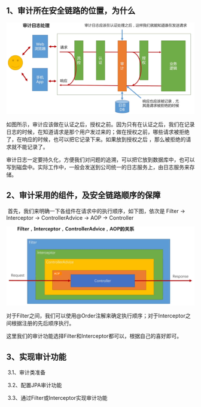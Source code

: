 ## 1、审计所在安全链路的位置，为什么

![1](./image/审计日志.png)

​		如图所示，审计应该做在认证之后，授权之前。因为只有在认证之后，我们在记录日志的时候，在知道请求是那个用户发过来的；做在授权之前，哪些请求被拒绝了，在响应的时候，也可以把它记录下来。如果放到授权之后 ，那么被拒绝的请求就不能记录了。

​		审计日志一定要持久化，方便我们对问题的追溯，可以把它放到数据库中，也可以写到磁盘中。实际工作中，一般会发送到公司统一的日志服务上，由日志服务来存储。

## 2、审计采用的组件，及安全链路顺序的保障

​		首先，我们来明确一下各组件在请求中的执行顺序，如下图，依次是 Filter -> Interceptor -> ControllerAdvice -> AOP -> Controller

![2](./image/组件执行顺序.png)

​		对于Filter之间，我们可以使用@Order注解来确定执行顺序；对于Interceptor之间根据注册的先后顺序执行。

​		这里我们的审计功能选择Filter和Interceptor都可以，根据自己的喜好即可。

## 3、实现审计功能

​		3.1、审计类准备

​		3.2、配置JPA审计功能

​		3.3、通过Filter或Interceptor实现审计功能









